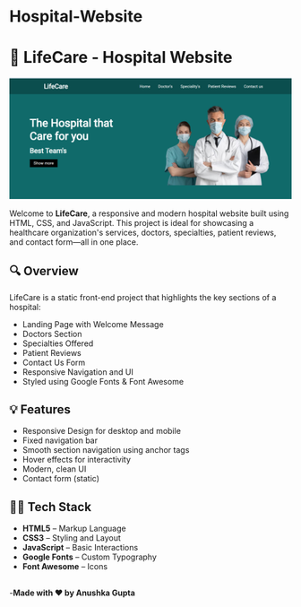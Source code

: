 # Hospital-Website
# 🏥 LifeCare - Hospital Website

![image](https://github.com/anushkagupta1211/Hospital-Website/blob/main/Lifecare_Photo.png?raw=true)

Welcome to **LifeCare**, a responsive and modern hospital website built using HTML, CSS, and JavaScript. This project is ideal for showcasing a healthcare organization's services, doctors, specialties, patient reviews, and contact form—all in one place.

## 🔍 Overview

LifeCare is a static front-end project that highlights the key sections of a hospital:
- Landing Page with Welcome Message
- Doctors Section
- Specialties Offered
- Patient Reviews
- Contact Us Form
- Responsive Navigation and UI
- Styled using Google Fonts & Font Awesome

## 💡 Features

- Responsive Design for desktop and mobile
- Fixed navigation bar
- Smooth section navigation using anchor tags
- Hover effects for interactivity
- Modern, clean UI
- Contact form (static)

## 🧑‍💻 Tech Stack

- **HTML5** – Markup Language
- **CSS3** – Styling and Layout
- **JavaScript** – Basic Interactions
- **Google Fonts** – Custom Typography
- **Font Awesome** – Icons
##
-**Made with ❤️ by Anushka Gupta**

